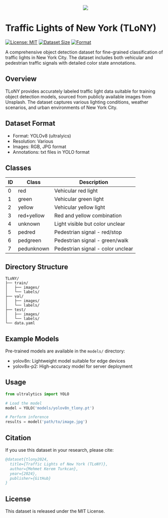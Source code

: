 

<p align="center">
  <img src="http://keremturkcan.com/projects/TLoNY.png" />
</p>


# Traffic Lights of New York (TLoNY)
  [![License: MIT](https://img.shields.io/badge/License-MIT-yellow.svg)](https://opensource.org/licenses/MIT)
  [![Dataset Size](https://img.shields.io/badge/Size-0.5GB-blue.svg)]()
  [![Format](https://img.shields.io/badge/Format-YOLOv8-green.svg)]()

A comprehensive object detection dataset for fine-grained classification of traffic lights in New York City. The dataset includes both vehicular and pedestrian traffic signals with detailed color state annotations.

## Overview
TLoNY provides accurately labeled traffic light data suitable for training object detection models, sourced from publicly available images from Unsplash. The dataset captures various lighting conditions, weather scenarios, and urban environments of New York City.

## Dataset Format
- Format: YOLOv8 (ultralyics)
- Resolution: Various
- Images: RGB, JPG format
- Annotations: txt files in YOLO format

## Classes
| ID | Class | Description |
|----|-------|-------------|
| 0 | red | Vehicular red light |
| 1 | green | Vehicular green light |
| 2 | yellow | Vehicular yellow light |
| 3 | red+yellow | Red and yellow combination |
| 4 | unknown | Light visible but color unclear |
| 5 | pedred | Pedestrian signal - red/stop |
| 6 | pedgreen | Pedestrian signal - green/walk |
| 7 | pedunknown | Pedestrian signal - color unclear |

## Directory Structure
```
TLoNY/
├── train/
│   ├── images/
│   └── labels/
├── val/
│   ├── images/
│   └── labels/
├── test/
│   ├── images/
│   └── labels/
└── data.yaml
```

## Example Models
Pre-trained models are available in the `models/` directory:
- yolov8n: Lightweight model suitable for edge devices
- yolov8x-p2: High-accuracy model for server deployment

## Usage
```python
from ultralytics import YOLO

# Load the model
model = YOLO('models/yolov8n_tlony.pt')

# Perform inference
results = model('path/to/image.jpg')
```

## Citation
If you use this dataset in your research, please cite:
```bibtex
@dataset{tlony2024,
  title={Traffic Lights of New York (TLoNY)},
  author={Mehmet Kerem Turkcan},
  year={2024},
  publisher={GitHub}
}
```

## License
This dataset is released under the MIT License.



